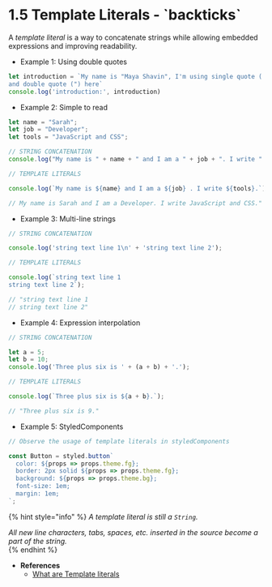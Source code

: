 # 1.5 Template Literals - \`backticks\`

A _template literal_ is a way to concatenate strings while allowing embedded expressions and improving readability.

* Example 1: Using double quotes

```javascript
let introduction = `My name is "Maya Shavin", I'm using single quote (') 
and double quote (") here`
console.log('introduction:', introduction)
```

* Example 2: Simple to read

```javascript
let name = "Sarah";
let job = "Developer";
let tools = "JavaScript and CSS";

// STRING CONCATENATION
console.log("My name is " + name + " and I am a " + job + ". I write " + tools + "." );

// TEMPLATE LITERALS

console.log(`My name is ${name} and I am a ${job} . I write ${tools}.`);

// My name is Sarah and I am a Developer. I write JavaScript and CSS."
```

* Example 3: Multi-line strings

```javascript
// STRING CONCATENATION

console.log('string text line 1\n' + 'string text line 2');

// TEMPLATE LITERALS

console.log(`string text line 1
string text line 2`);

// "string text line 1
// string text line 2"
```

* Example 4: Expression interpolation

```javascript
// STRING CONCATENATION

let a = 5;
let b = 10;
console.log('Three plus six is ' + (a + b) + '.');

// TEMPLATE LITERALS

console.log(`Three plus six is ${a + b}.`);

// "Three plus six is 9."
```

* Example 5: StyledComponents 

```javascript
// Observe the usage of template literals in styledComponents

const Button = styled.button`
  color: ${props => props.theme.fg};
  border: 2px solid ${props => props.theme.fg};
  background: ${props => props.theme.bg};
  font-size: 1em;
  margin: 1em;
`;
```

{% hint style="info" %}
_A template literal is still a `String`._ 

_All new line characters, tabs, spaces, etc. inserted in the source become a part of the string._  
{% endhint %}

* **References**
  * [What are Template literals](https://codeburst.io/javascript-what-are-template-literals-5d08a50ef2e3)

